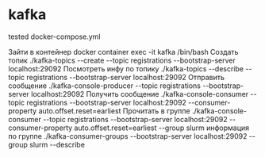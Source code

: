 # kafka
tested docker-compose.yml

Зайти в контейнер
docker container exec -it kafka /bin/bash
Создать топик
./kafka-topics --create --topic registrations --bootstrap-server localhost:29092
Посмотреть инфу по топику
./kafka-topics --describe --topic registrations --bootstrap-server localhost:29092
Отправить сообщение
./kafka-console-producer --topic registrations --bootstrap-server localhost:29092
Получить сообщение
./kafka-console-consumer --topic registrations --bootstrap-server localhost:29092 --consumer-property auto.offset.reset=earliest
Прочитать в группе
./kafka-console-consumer --topic registrations --bootstrap-server localhost:29092 --consumer-property auto.offset.reset=earliest --group slurm
информация по группе
./kafka-consumer-groups --bootstrap-server localhost:29092 --group slurm --describe
